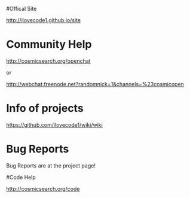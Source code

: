 #Offical Site

http://ilovecode1.github.io/site

# Community Help

http://cosmicsearch.org/openchat

or

http://webchat.freenode.net?randomnick=1&channels=%23cosmicopen

# Info of projects

https://github.com/ilovecode1/wiki/wiki

# Bug Reports

Bug Reports are at the project page!

#Code Help

http://cosmicsearch.org/code
